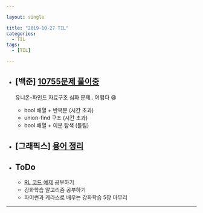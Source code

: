 ```yaml
---

layout: single

title: "2019-10-27 TIL"
categories:
  - TIL
tags:
  - [TIL]

---
```




- ## [백준] [10755문제 풀이중](https://github.com/JangHyeonJun/Algorithm/blob/master/Algorithms/10755.cpp)

  유니온-파인드 자료구조 심화 문제.. 어렵다 :weary:

  - bool 배열 + 반복문 (시간 초과)
  - union-find 구조 (시간 초과)
  - bool 배열 + 이분 탐색 (틀림)

  

  

- ## [그래픽스] [용어 정리](graphics/Rendering-Pipeline/)



- ## ToDo

  - [RL 코드 예제](https://github.com/rlcode/reinforcement-learning-kr) 공부하기
  - 강화학습 알고리즘 공부하기
  - 파이썬과 케라스로 배우는 강화학습 5장 마무리

---

